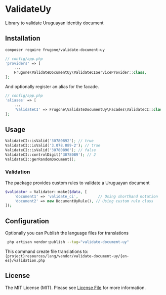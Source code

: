 # ValidateUy

Library to validate Uruguayan identity document

## Installation
``` sh
composer require frugone/validate-document-uy
```

```php
// config/app.php
'providers' => [
    ...
    Frugone\ValidateDocumentUy\ValidateCIServiceProvider::class,
];
```

And optionally register an alias for the facade.

```php
// config/app.php
'aliases' => [
    ...
    'ValidateCI' => Frugone\ValidateDocumentUy\Facades\ValidateCI::class,
];
```

## Usage

```php
ValidateCI::isValid('30780892'); // true
ValidateCI::isValid('3.078.089-2'); // true
ValidateCI::isValid('30780890'); // false
ValidateCI::controlDigit('3078089'); // 2
ValidateCI::gerRandomDocument(); 
```

### Validation 
The package provides custom rules to validate a Uruguayan document
```php
$validator = Validator::make($data, [
    'document1' => 'validate_ci',         // Using shorthand notation
    'document2' => new DocumentUyRule(), // Using custom rule class    
]);
```

## Configuration

Optionally you can Publish the language files for translations

```sh
 php artisan vendor:publish --tag="validate-document-uy"
```

This command create file translations to: `{project}resources/lang/vendor/validate-document-uy/{en-es}/validation.php`

## License

The MIT License (MIT). Please see [License File](LICENSE.md) for more information.
